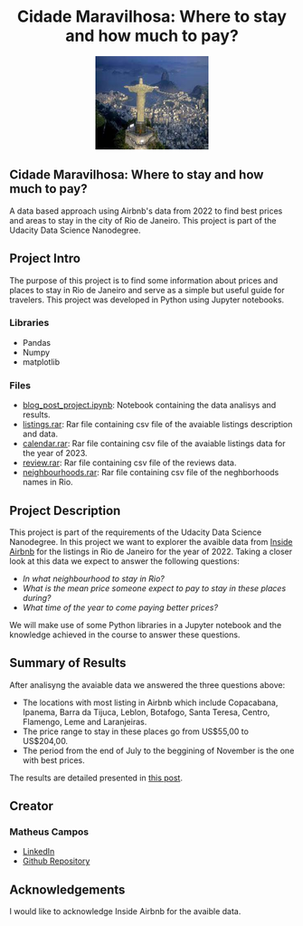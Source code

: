 
<h1 align="center">Cidade Maravilhosa: Where to stay and how much to pay?</h1>

<p align="center">
  <img src="https://github.com/matheusamc/udacity_datascience_nanodegree_blogpost/blob/main/baixados.jpg" alt="Rio de Janeiro" width="200" height="165">
</p>

<h2>Cidade Maravilhosa: Where to stay and how much to pay?</h2>
<p>A data based approach using Airbnb's data from 2022 to find best prices and areas to stay in the city of Rio de Janeiro. This project is part of the Udacity Data Science Nanodegree.</p>

<h2>Project Intro</h2>

<p>The purpose of this project is to find some information about prices and places to stay in Rio de Janeiro and serve as a simple but useful guide for travelers. This project was developed in Python using Jupyter notebooks.</p>

<h3>Libraries</h3>
<ul>
  <li>Pandas</li>
  <li>Numpy</li>
  <li>matplotlib</li>
</ul>

<h3>Files</h3>
<ul>
  <li><a href = "">blog_post_project.ipynb</a><span>: Notebook containing the data analisys and results.</span></li>
  <li><a href = "">listings.rar</a><span>: Rar file containing csv file of the avaiable listings description and data.</span></li>
  <li><a href = "">calendar.rar</a><span>: Rar file containing csv file of the avaiable listings data for the year of 2023.</span></li>
  <li><a href = "">review.rar</a><span>: Rar file containing csv file of the reviews data.</span></li>
  <li><a href = "">neighbourhoods.rar</a><span>: Rar file containing csv file of the neghborhoods names in Rio.</span></li>
</ul>

<h2>Project Description</h2>
  <p>This project is part of the requirements of the Udacity Data Science Nanodegree. In this project we want to explorer the avaible data from <a href="http://insideairbnb.com/rio-de-janeiro/">Inside Airbnb</a> for the listings in Rio de Janeiro for the year of 2022. Taking a closer look at this data we expect to answer the following questions:</p>

  <ul>
    <li><i>In what neighbourhood to stay in Rio?</i></li>
    <li><i>What is the mean price someone expect to pay to stay in these places during?</i></li>
    <li><i>What time of the year to come paying better prices?</i></li>
  </ul>

  <p>We will make use of some Python libraries in a Jupyter notebook and the knowledge achieved in the course to answer these questions.</p>

<h2>Summary of Results</h2>
  <p>After analisyng the avaiable data we answered the three questions above:</p>
  <ul>
    <li>The locations with most listing in Airbnb which include Copacabana, Ipanema, Barra da Tijuca, Leblon, Botafogo, Santa Teresa, Centro, Flamengo, Leme and Laranjeiras.</li>
    <li>The price range to stay in these places go from US$55,00 to US$204,00.</li>
    <li>The period from the end of July to the beggining of November is the one with best prices.</li>
  </ul>
  <p>The results are detailed presented in <a href="https://medium.com/@matheusamc/cidade-maravilhosa-when-to-visit-1a35d1ba7e1f">this post</a>.</p>
    
<h2>Creator</h2>
<h3>Matheus Campos</h3>
  <ul>
    <li><a href="https://br.linkedin.com/in/matheus-de-abreu-monteiro-campos-90506aa2">LinkedIn</a></li>
    <li><a href="https://github.com/matheusamc">Github Repository</a></li>
  </ul>
  
<h2>Acknowledgements</h2>
    <p>I would like to acknowledge Inside Airbnb for the avaible data.</p>
